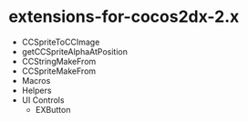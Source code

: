 extensions-for-cocos2dx-2.x
===========================
* CCSpriteToCCImage
* getCCSpriteAlphaAtPosition
* CCStringMakeFrom
* CCSpriteMakeFrom
* Macros
* Helpers
* UI Controls
	* EXButton
